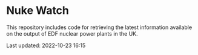 # Nuke Watch

This repository includes code for retrieving the latest information available on the output of EDF nuclear power plants in the UK.

Last updated: 2022-10-23 16:15